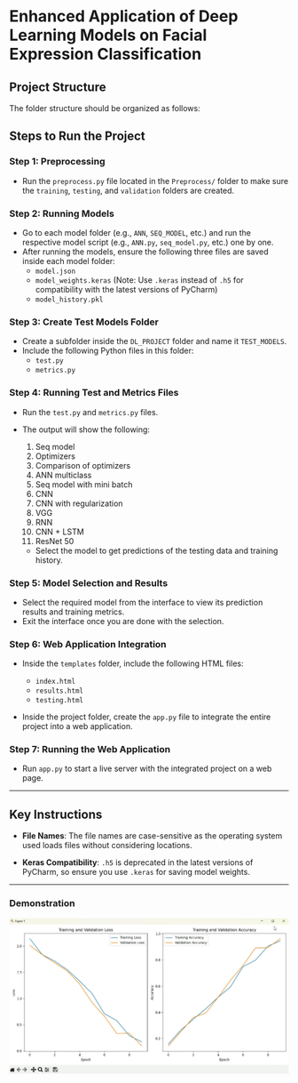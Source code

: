 # Enhanced Application of Deep Learning Models on Facial Expression Classification

## Project Structure

The folder structure should be organized as follows:


## Steps to Run the Project

### Step 1: Preprocessing
- Run the `preprocess.py` file located in the `Preprocess/` folder to make sure the `training`, `testing`, and `validation` folders are created.

### Step 2: Running Models
- Go to each model folder (e.g., `ANN`, `SEQ_MODEL`, etc.) and run the respective model script (e.g., `ANN.py`, `seq_model.py`, etc.) one by one.
- After running the models, ensure the following three files are saved inside each model folder:
  - `model.json`
  - `model_weights.keras` (Note: Use `.keras` instead of `.h5` for compatibility with the latest versions of PyCharm)
  - `model_history.pkl`

### Step 3: Create Test Models Folder
- Create a subfolder inside the `DL_PROJECT` folder and name it `TEST_MODELS`.
- Include the following Python files in this folder:
  - `test.py`
  - `metrics.py`

### Step 4: Running Test and Metrics Files
- Run the `test.py` and `metrics.py` files.
- The output will show the following:
  1. Seq model
  2. Optimizers
  3. Comparison of optimizers
  4. ANN multiclass
  5. Seq model with mini batch
  6. CNN
  7. CNN with regularization
  8. VGG
  9. RNN
  10. CNN + LSTM
  11. ResNet 50
  
  - Select the model to get predictions of the testing data and training history.

### Step 5: Model Selection and Results
- Select the required model from the interface to view its prediction results and training metrics.
- Exit the interface once you are done with the selection.

### Step 6: Web Application Integration
- Inside the `templates` folder, include the following HTML files:
  - `index.html`
  - `results.html`
  - `testing.html`

- Inside the project folder, create the `app.py` file to integrate the entire project into a web application.

### Step 7: Running the Web Application
- Run `app.py` to start a live server with the integrated project on a web page.

---

## Key Instructions

- **File Names**: The file names are case-sensitive as the operating system used loads files without considering locations.
  
- **Keras Compatibility**: `.h5` is deprecated in the latest versions of PyCharm, so ensure you use `.keras` for saving model weights.

---

### Demonstration

[![Watch the video](https://github.com/phani69015/Facial_Expression_Recognition_DL/blob/master/metrics.png)](https://www.loom.com/share/05a20af0b3d04dbaab5893398cf3f8c9?sid=7043a194-fb28-483f-b92d-7204438b369b)
